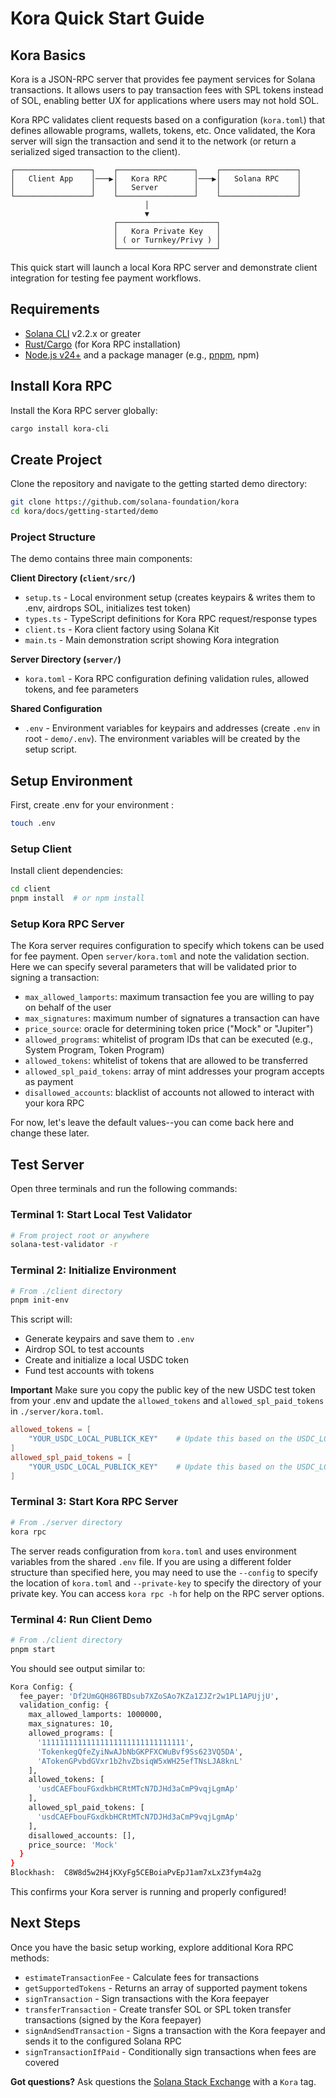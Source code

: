 # Kora Quick Start Guide

## Kora Basics

Kora is a JSON-RPC server that provides fee payment services for Solana transactions. It allows users to pay transaction fees with SPL tokens instead of SOL, enabling better UX for applications where users may not hold SOL.

Kora RPC validates client requests based on a configuration (`kora.toml`) that defines allowable programs, wallets, tokens, etc. Once validated, the Kora server will sign the transaction and send it to the network (or return a serialized siged transaction to the client).

```
┌─────────────────┐    ┌─────────────────┐    ┌─────────────────┐
│   Client App    │───▶│   Kora RPC      │───▶│   Solana RPC    │
│                 │    │   Server        │    │                 │
└─────────────────┘    └─────────────────┘    └─────────────────┘
                              │
                              ▼
                       ┌──────────────────────┐
                       │   Kora Private Key   │
                       │ ( or Turnkey/Privy ) │
                       └──────────────────────┘
```

This quick start will launch a local Kora RPC server and demonstrate client integration for testing fee payment workflows.

## Requirements

- [Solana CLI](https://solana.com/docs/intro/installation) v2.2.x or greater
- [Rust/Cargo](https://doc.rust-lang.org/cargo/getting-started/installation.html) (for Kora RPC installation)
- [Node.js v24+](https://nodejs.org/en/download) and a package manager (e.g., [pnpm](https://pnpm.io/), npm)

## Install Kora RPC

Install the Kora RPC server globally:

```bash
cargo install kora-cli
```

## Create Project

Clone the repository and navigate to the getting started demo directory:

```bash
git clone https://github.com/solana-foundation/kora
cd kora/docs/getting-started/demo
```

### Project Structure

The demo contains three main components:

**Client Directory (`client/src/`)**
- `setup.ts` - Local environment setup (creates keypairs & writes them to .env, airdrops SOL, initializes test token)
- `types.ts` - TypeScript definitions for Kora RPC request/response types
- `client.ts` - Kora client factory using Solana Kit
- `main.ts` - Main demonstration script showing Kora integration

**Server Directory (`server/`)**
- `kora.toml` - Kora RPC configuration defining validation rules, allowed tokens, and fee parameters

**Shared Configuration**
- `.env` - Environment variables for keypairs and addresses (create `.env` in root - `demo/.env`). The environment variables will be created by the setup script.

## Setup Environment

First, create .env for your environment :

```bash
touch .env
```

### Setup Client

Install client dependencies:

```bash
cd client
pnpm install  # or npm install
```
### Setup Kora RPC Server

The Kora server requires configuration to specify which tokens can be used for fee payment. Open `server/kora.toml` and note the validation section. Here we can specify several parameters that will be validated prior to signing a transaction:

- `max_allowed_lamports`: maximum transaction fee you are willing to pay on behalf of the user
- `max_signatures`: maximum number of signatures a transaction can have
- `price_source`: oracle for determining token price ("Mock" or "Jupiter")
- `allowed_programs`: whitelist of program IDs that can be executed (e.g., System Program, Token Program)
- `allowed_tokens`: whitelist of tokens that are allowed to be transferred
- `allowed_spl_paid_tokens`: array of mint addresses your program accepts as payment
- `disallowed_accounts`: blacklist of accounts not allowed to interact with your kora RPC

For now, let's leave the default values--you can come back here and change these later. 

## Test Server

Open three terminals and run the following commands:

### Terminal 1: Start Local Test Validator
```bash
# From project root or anywhere
solana-test-validator -r
```

### Terminal 2: Initialize Environment
```bash
# From ./client directory
pnpm init-env
```

This script will:
- Generate keypairs and save them to `.env`
- Airdrop SOL to test accounts
- Create and initialize a local USDC token
- Fund test accounts with tokens

**Important** Make sure you copy the public key of the new USDC test token from your .env and update the `allowed_tokens` and `allowed_spl_paid_tokens` in `./server/kora.toml`.

```toml
allowed_tokens = [
    "YOUR_USDC_LOCAL_PUBLICK_KEY"    # Update this based on the USDC_LOCAL_KEY public key comment in your .env
]
allowed_spl_paid_tokens = [
    "YOUR_USDC_LOCAL_PUBLICK_KEY"    # Update this based on the USDC_LOCAL_KEY public key comment in your .env
] 
```

### Terminal 3: Start Kora RPC Server
```bash
# From ./server directory
kora rpc
```

The server reads configuration from `kora.toml` and uses environment variables from the shared `.env` file. If you are using a different folder structure than specified here, you may need to use the `--config` to specify the location of `kora.toml` and `--private-key` to specify the directory of your private key. You can access `kora rpc -h` for help on the RPC server options.

### Terminal 4: Run Client Demo
```bash
# From ./client directory
pnpm start
```

You should see output similar to:

```bash
Kora Config: {
  fee_payer: 'Df2UmGQH86TBDsub7XZoSAo7KZa1ZJZr2w1PL1APUjjU',
  validation_config: {
    max_allowed_lamports: 1000000,
    max_signatures: 10,
    allowed_programs: [
      '11111111111111111111111111111111',
      'TokenkegQfeZyiNwAJbNbGKPFXCWuBvf9Ss623VQ5DA',
      'ATokenGPvbdGVxr1b2hvZbsiqW5xWH25efTNsLJA8knL'
    ],
    allowed_tokens: [
      'usdCAEFbouFGxdkbHCRtMTcN7DJHd3aCmP9vqjLgmAp' 
    ],
    allowed_spl_paid_tokens: [
      'usdCAEFbouFGxdkbHCRtMTcN7DJHd3aCmP9vqjLgmAp' 
    ],
    disallowed_accounts: [],
    price_source: 'Mock'
  }
}
Blockhash:  C8W8d5w2H4jKXyFg5CEBoiaPvEpJ1am7xLxZ3fym4a2g
```

This confirms your Kora server is running and properly configured!

## Next Steps

Once you have the basic setup working, explore additional Kora RPC methods:

- `estimateTransactionFee` - Calculate fees for transactions
- `getSupportedTokens` - Returns an array of supported payment tokens
- `signTransaction` - Sign transactions with the Kora feepayer
- `transferTransaction` - Create transfer SOL or SPL token transfer transactions (signed by the Kora feepayer)
- `signAndSendTransaction` - Signs a transaction with the Kora feepayer and sends it to the configured Solana RPC
- `signTransactionIfPaid` - Conditionally sign transactions when fees are covered

**Got questions?** Ask questions the [Solana Stack Exchange](https://solana.stackexchange.com/) with a `Kora` tag.